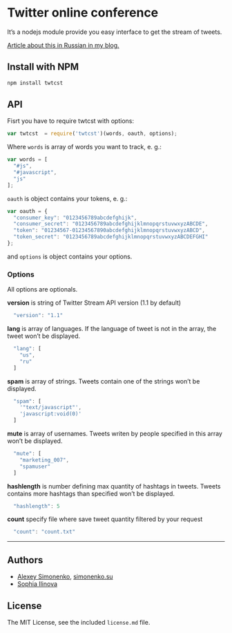 # Twitter online conference

It’s a nodejs module provide you easy interface to get the stream of tweets.

[Article about this in Russian in my blog.](http://simonenko.su/53381781858/pulse-of-web-developments)

## Install with NPM

```bash
npm install twtcst
```

## API

Fisrt you have to require twtcst with options:

```js
var twtcst  = require('twtcst')(words, oauth, options);
```

Where ```words``` is array of words you want to track, e. g.:

```js
var words = [
  "#js",
  "#javascript",
  "js"
];
```

```oauth``` is object contains your tokens, e. g.:

```js
var oauth = {
  "consumer_key": "0123456789abcdefghijk",
  "consumer_secret": "0123456789abcdefghijklmnopqrstuvwxyzABCDE",
  "token": "01234567-01234567890abcdefghijklmnopqrstuvwxyzABCD",
  "token_secret": "0123456789abcdefghijklmnopqrstuvwxyzABCDEFGHI"
};
```

and ```options``` is object contains your options.

### Options

All options are optionals.

**version** is string of Twitter Stream API version (1.1 by default)

```js
  "version": "1.1"
```

**lang** is array of languages. If the language of tweet is not in the array,
the tweet won’t be displayed.

```js
  "lang": [
    "us",
    "ru"
  ]
```

**spam** is array of strings. Tweets contain one of the strings won’t be
displayed.

```js
  "spam": [
    '"text/javascript"',
    'javascript:void(0)'
  ]
```

**mute** is array of usernames. Tweets writen by people specified in this array
won’t be displayed.

```js
  "mute": [
    "marketing_007",
    "spamuser"
  ]
```

**hashlength** is number defining max quantity of hashtags in tweets. Tweets
contains more hashtags than specified won’t be displayed.

```js
  "hashlength": 5
```

**count** specify file where save tweet quantity filtered by your request

```js
  "count": "count.txt"
```


---

## Authors

* [Alexey Simonenko](mailto:alexey@simonenko.su), [simonenko.su](http://simonenko.su)
* [Sophia Ilinova](mailto:tavsophi@gmail.com)

## License

The MIT License, see the included `license.md` file.
